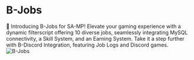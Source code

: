# B-Jobs
🚀 Introducing B-Jobs for SA-MP! Elevate your gaming experience with a dynamic filterscript offering 10 diverse jobs, seamlessly integrating MySQL connectivity, a Skill System, and an Earning System. Take it a step further with B-Discord Integration, featuring Job Logs and Discord games.
![B-Jobs](https://github.com/BOSS294/B-Jobs/assets/72921622/69f5ab6c-f606-4760-9fc7-c5df8bfcabdd)
